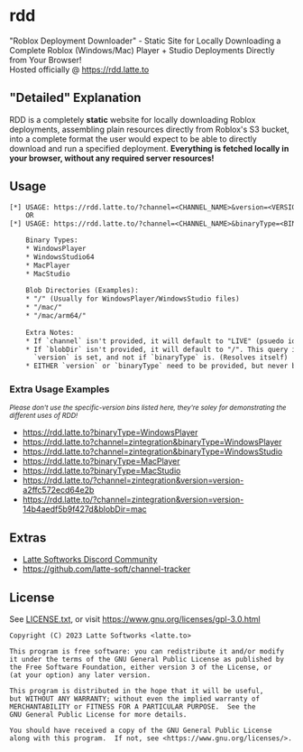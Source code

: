 # rdd

"Roblox Deployment Downloader" - Static Site for Locally Downloading a Complete Roblox (Windows/Mac) Player + Studio Deployments Directly from Your Browser!
<br />
Hosted officially @ <https://rdd.latte.to>

## "Detailed" Explanation

RDD is a completely **static** website for locally downloading Roblox deployments, assembling plain resources directly from Roblox's S3 bucket, into a complete format the user would expect to be able to directly download and run a specified deployment. **Everything is fetched locally in your browser, without any required server resources!**

## Usage

```txt
[*] USAGE: https://rdd.latte.to/?channel=<CHANNEL_NAME>&version=<VERSION_GUID>&blobDir=<BLOB_DIR>
    OR
[*] USAGE: https://rdd.latte.to/?channel=<CHANNEL_NAME>&binaryType=<BINARY_TYPE>&blobDir=<BLOB_DIR>

    Binary Types:
    * WindowsPlayer
    * WindowsStudio64
    * MacPlayer
    * MacStudio
    
    Blob Directories (Examples):
    * "/" (Usually for WindowsPlayer/WindowsStudio files)
    * "/mac/"
    * "/mac/arm64/"
    
    Extra Notes:
    * If `channel` isn't provided, it will default to "LIVE" (psuedo identifier for production)
    * If `blobDir` isn't provided, it will default to "/". This query is only used if a specific
      `version` is set, and not if `binaryType` is. (Resolves itself) 
    * EITHER `version` or `binaryType` need to be provided, but never both

```

### Extra Usage Examples

<sup><i>Please don't use the specific-version bins listed here, they're soley for demonstrating the different uses of RDD!</i></sup>

* <https://rdd.latte.to?binaryType=WindowsPlayer>
* <https://rdd.latte.to?channel=zintegration&binaryType=WindowsPlayer>
* <https://rdd.latte.to?channel=zintegration&binaryType=WindowsStudio>
* <https://rdd.latte.to?binaryType=MacPlayer>
* <https://rdd.latte.to?binaryType=MacStudio>
* <https://rdd.latte.to/?channel=zintegration&version=version-a2ffc572ecd64e2b>
* <https://rdd.latte.to/?channel=zintegration&version=version-14b4aedf5b9f427d&blobDir=mac>

## Extras

* [Latte Softworks Discord Community](https://latte.to/discord)
* <https://github.com/latte-soft/channel-tracker>

## License

See [LICENSE.txt](LICENSE.txt), or visit <https://www.gnu.org/licenses/gpl-3.0.html>

```
Copyright (C) 2023 Latte Softworks <latte.to>

This program is free software: you can redistribute it and/or modify
it under the terms of the GNU General Public License as published by
the Free Software Foundation, either version 3 of the License, or
(at your option) any later version.

This program is distributed in the hope that it will be useful,
but WITHOUT ANY WARRANTY; without even the implied warranty of
MERCHANTABILITY or FITNESS FOR A PARTICULAR PURPOSE.  See the
GNU General Public License for more details.

You should have received a copy of the GNU General Public License
along with this program.  If not, see <https://www.gnu.org/licenses/>.
```

